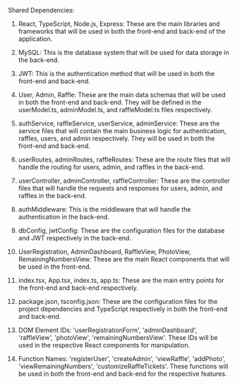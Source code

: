 Shared Dependencies:

1. React, TypeScript, Node.js, Express: These are the main libraries and frameworks that will be used in both the front-end and back-end of the application.

2. MySQL: This is the database system that will be used for data storage in the back-end.

3. JWT: This is the authentication method that will be used in both the front-end and back-end.

4. User, Admin, Raffle: These are the main data schemas that will be used in both the front-end and back-end. They will be defined in the userModel.ts, adminModel.ts, and raffleModel.ts files respectively.

5. authService, raffleService, userService, adminService: These are the service files that will contain the main business logic for authentication, raffles, users, and admin respectively. They will be used in both the front-end and back-end.

6. userRoutes, adminRoutes, raffleRoutes: These are the route files that will handle the routing for users, admin, and raffles in the back-end.

7. userController, adminController, raffleController: These are the controller files that will handle the requests and responses for users, admin, and raffles in the back-end.

8. authMiddleware: This is the middleware that will handle the authentication in the back-end.

9. dbConfig, jwtConfig: These are the configuration files for the database and JWT respectively in the back-end.

10. UserRegistration, AdminDashboard, RaffleView, PhotoView, RemainingNumbersView: These are the main React components that will be used in the front-end.

11. index.tsx, App.tsx, index.ts, app.ts: These are the main entry points for the front-end and back-end respectively.

12. package.json, tsconfig.json: These are the configuration files for the project dependencies and TypeScript respectively in both the front-end and back-end.

13. DOM Element IDs: 'userRegistrationForm', 'adminDashboard', 'raffleView', 'photoView', 'remainingNumbersView'. These IDs will be used in the respective React components for manipulation.

14. Function Names: 'registerUser', 'createAdmin', 'viewRaffle', 'addPhoto', 'viewRemainingNumbers', 'customizeRaffleTickets'. These functions will be used in both the front-end and back-end for the respective features.